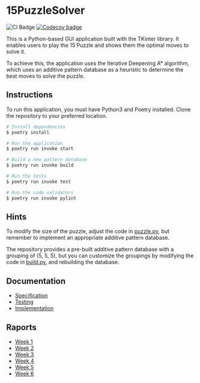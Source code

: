 # 15PuzzleSolver

![CI Badge](https://github.com/isakpulkki/15puzzlesolver/workflows/CI/badge.svg) [![Codecov badge](https://codecov.io/gh/isakpulkki/15PuzzleSolver/branch/main/graph/badge.svg?token=QCJD3KYHM7)](https://codecov.io/gh/isakpulkki/15PuzzleSolver)

This is a Python-based GUI application built with the TKinter library. It enables users to play the 15 Puzzle and shows them the optimal moves to solve it.

To achieve this, the application uses the Iterative Deepening A* algorithm, which uses an additive pattern database as a heuristic to determine the best moves to solve the puzzle.

## Instructions

To run this application, you must have Python3 and Poetry installed. Clone the repository to your preferred location. 

```bash
# Install dependencies
$ poetry install

# Run the application
$ poetry run invoke start

# Build a new pattern database
$ poetry run invoke build

# Run the tests
$ poetry run invoke test

# Run the code validators
$ poetry run invoke pylint
```

## Hints

To modify the size of the puzzle, adjust the code in [puzzle.py](https://github.com/isakpulkki/15PuzzleSolver/blob/main/src/logic/puzzle.py), but remember to implement an appropriate additive pattern database.

The repository provides a pre-built additive pattern database with a grouping of (5, 5, 5), but you can customize the groupings by modifying the code in [build.py](https://github.com/isakpulkki/15PuzzleSolver/blob/main/src/logic/builder.py), and rebuilding the database.

## Documentation

* [Specification](https://github.com/isakpulkki/15PuzzleSolver/blob/main/docs/specification.md)
* [Testing](https://github.com/isakpulkki/15PuzzleSolver/blob/main/docs/testing.md)
* [Implementation](https://github.com/isakpulkki/15PuzzleSolver/blob/main/docs/implementation.md)

## Raports

* [Week 1](https://github.com/isakpulkki/15PuzzleSolver/blob/main/docs/week1.md)
* [Week 2](https://github.com/isakpulkki/15PuzzleSolver/blob/main/docs/week2.md)
* [Week 3](https://github.com/isakpulkki/15PuzzleSolver/blob/main/docs/week3.md)
* [Week 4](https://github.com/isakpulkki/15PuzzleSolver/blob/main/docs/week4.md)
* [Week 5](https://github.com/isakpulkki/15PuzzleSolver/blob/main/docs/week5.md)
* [Week 6](https://github.com/isakpulkki/15PuzzleSolver/blob/main/docs/week6.md)



